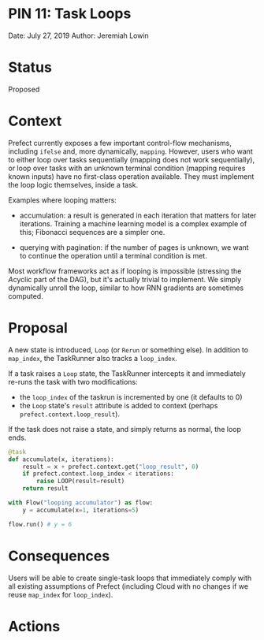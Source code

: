 # PIN 11: Task Loops

Date: July 27, 2019
Author: Jeremiah Lowin

# Status

Proposed

# Context

Prefect currently exposes a few important control-flow mechanisms, including `ifelse` and, more dynamically, `mapping`. However, users who want to either loop over tasks sequentially (mapping does not work sequentially), or loop over tasks with an unknown terminal condition (mapping requires known inputs) have no first-class operation available. They must implement the loop logic themselves, inside a task.

Examples where looping matters:

- accumulation: a result is generated in each iteration that matters for later iterations. Training a machine learning model is a complex example of this; Fibonacci sequences are a simpler one.

- querying with pagination: if the number of pages is unknown, we want to continue the operation until a terminal condition is met.

Most workflow frameworks act as if looping is impossible (stressing the *A*cyclic part of the DAG), but it's actually trivial to implement. We simply dynamically unroll the loop, similar to how RNN gradients are sometimes computed.

# Proposal

A new state is introduced, `Loop` (or `Rerun` or something else). In addition to `map_index`, the TaskRunner also tracks a `loop_index`.

If a task raises a `Loop` state, the TaskRunner intercepts it and immediately re-runs the task with two modifications:

- the `loop_index` of the taskrun is incremented by one (it defaults to 0)
- the `Loop` state's `result` attribute is added to context (perhaps `prefect.context.loop_result`).

If the task does not raise a state, and simply returns as normal, the loop ends.

```python
@task
def accumulate(x, iterations):
    result = x + prefect.context.get("loop_result", 0)
	if prefect.context.loop_index < iterations:
        raise LOOP(result=result)
    return result

with Flow("looping accumulator") as flow:
    y = accumulate(x=1, iterations=5)

flow.run() # y = 6
```

# Consequences

Users will be able to create single-task loops that immediately comply with all existing assumptions of Prefect (including Cloud with no changes if we reuse `map_index` for `loop_index`).

# Actions
